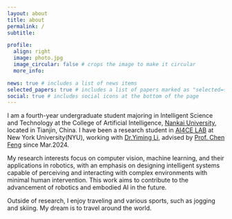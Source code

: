 ```yaml
---
layout: about
title: about
permalink: /
subtitle: 

profile:
  align: right
  image: photo.jpg
  image_circular: false # crops the image to make it circular
  more_info: 

news: true # includes a list of news items
selected_papers: true # includes a list of papers marked as "selected={true}"
social: true # includes social icons at the bottom of the page
---
```


I am a fourth-year undergraduate student majoring in Intelligent Science and Technology at the College of Artificial Intelligence, [Nankai University](https://www.nankai.edu.cn/), located in Tianjin, China. I have been a research student in [AI4CE LAB](https://ai4ce.github.io/) at New York University(NYU), working with [Dr.Yiming Li](https://yimingli-page.github.io/), advised by [Prof. Chen Feng](https://engineering.nyu.edu/faculty/chen-feng) since Mar.2024.

My research interests focus on computer vision, machine learning, and their applications in robotics, with an emphasis on designing intelligent systems capable of perceiving and interacting with complex environments with minimal human intervention. This work aims to contribute to the advancement of robotics and embodied AI in the future.

Outside of research, I enjoy traveling and various sports, such as jogging and skiing. My dream is to travel around the world.